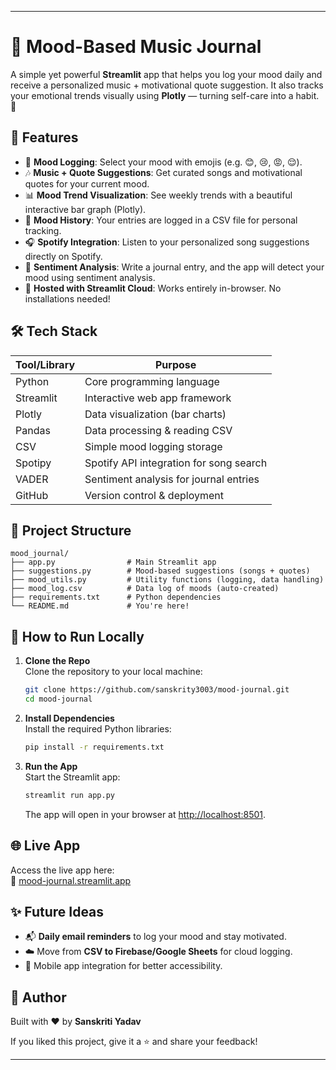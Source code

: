 
---

# 🎵 **Mood-Based Music Journal**

A simple yet powerful **Streamlit** app that helps you log your mood daily and receive a personalized music + motivational quote suggestion. It also tracks your emotional trends visually using **Plotly** — turning self-care into a habit. 💚

## 🌟 **Features**

- 🧠 **Mood Logging**: Select your mood with emojis (e.g. 😊, 😢, 😡, 😌).
- 🎶 **Music + Quote Suggestions**: Get curated songs and motivational quotes for your current mood.
- 📊 **Mood Trend Visualization**: See weekly trends with a beautiful interactive bar graph (Plotly).
- 📁 **Mood History**: Your entries are logged in a CSV file for personal tracking.
- 🎧 **Spotify Integration**: Listen to your personalized song suggestions directly on Spotify.
- 🧠 **Sentiment Analysis**: Write a journal entry, and the app will detect your mood using sentiment analysis.
- 🚀 **Hosted with Streamlit Cloud**: Works entirely in-browser. No installations needed!

## 🛠 **Tech Stack**

| Tool/Library | Purpose                                      |
|--------------|----------------------------------------------|
| Python       | Core programming language                    |
| Streamlit    | Interactive web app framework                |
| Plotly       | Data visualization (bar charts)              |
| Pandas       | Data processing & reading CSV                |
| CSV          | Simple mood logging storage                  |
| Spotipy      | Spotify API integration for song search      |
| VADER        | Sentiment analysis for journal entries       |
| GitHub       | Version control & deployment                 |

## 📂 **Project Structure**

```
mood_journal/
├── app.py                # Main Streamlit app
├── suggestions.py        # Mood-based suggestions (songs + quotes)
├── mood_utils.py         # Utility functions (logging, data handling)
├── mood_log.csv          # Data log of moods (auto-created)
├── requirements.txt      # Python dependencies
└── README.md             # You're here!
```

## 🚀 **How to Run Locally**

1. **Clone the Repo**  
   Clone the repository to your local machine:

   ```bash
   git clone https://github.com/sanskrity3003/mood-journal.git
   cd mood-journal
   ```

2. **Install Dependencies**  
   Install the required Python libraries:

   ```bash
   pip install -r requirements.txt
   ```

3. **Run the App**  
   Start the Streamlit app:

   ```bash
   streamlit run app.py
   ```

   The app will open in your browser at [http://localhost:8501](http://localhost:8501).

## 🌐 **Live App**

Access the live app here:  
🔗 [mood-journal.streamlit.app]([https://mood-journal.streamlit.app](https://moodbasedjournal-jrnra6vqwupn4tgenlseq7.streamlit.app/))

## ✨ **Future Ideas**

- 📬 **Daily email reminders** to log your mood and stay motivated.
- ☁️ Move from **CSV to Firebase/Google Sheets** for cloud logging.
- 📱 Mobile app integration for better accessibility.

## 🙌 **Author**

Built with ❤️ by **Sanskriti Yadav**

If you liked this project, give it a ⭐ and share your feedback!

----
